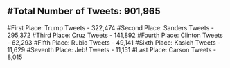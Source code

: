 #Total Number of Tweets: 901,965 
---
#First Place: Trump Tweets - 322,474
#Second Place: Sanders Tweets - 295,372
#Third Place: Cruz Tweets - 141,892
#Fourth Place: Clinton Tweets - 62,293
#Fifth Place: Rubio Tweets - 49,141
#Sixth Place: Kasich Tweets - 11,629
#Seventh Place: Jeb! Tweets - 11,151
#Last Place: Carson Tweets - 8,015
